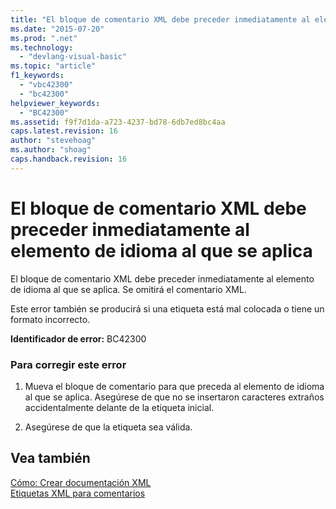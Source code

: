 ```yaml
---
title: "El bloque de comentario XML debe preceder inmediatamente al elemento de idioma al que se aplica | Microsoft Docs"
ms.date: "2015-07-20"
ms.prod: ".net"
ms.technology: 
  - "devlang-visual-basic"
ms.topic: "article"
f1_keywords: 
  - "vbc42300"
  - "bc42300"
helpviewer_keywords: 
  - "BC42300"
ms.assetid: f9f7d1da-a723-4237-bd78-6db7ed8bc4aa
caps.latest.revision: 16
author: "stevehoag"
ms.author: "shoag"
caps.handback.revision: 16
---
```

# El bloque de comentario XML debe preceder inmediatamente al elemento de idioma al que se aplica
El bloque de comentario XML debe preceder inmediatamente al elemento de idioma al que se aplica. Se omitirá el comentario XML.  
  
 Este error también se producirá si una etiqueta está mal colocada o tiene un formato incorrecto.  
  
 **Identificador de error:** BC42300  
  
### Para corregir este error  
  
1.  Mueva el bloque de comentario para que preceda al elemento de idioma al que se aplica. Asegúrese de que no se insertaron caracteres extraños accidentalmente delante de la etiqueta inicial.  
  
2.  Asegúrese de que la etiqueta sea válida.  
  
## Vea también  
 [Cómo: Crear documentación XML](../../visual-basic/programming-guide/program-structure/how-to-create-xml-documentation.md)   
 [Etiquetas XML para comentarios](../../visual-basic/language-reference/xmldoc/recommended-xml-tags-for-documentation-comments.md)